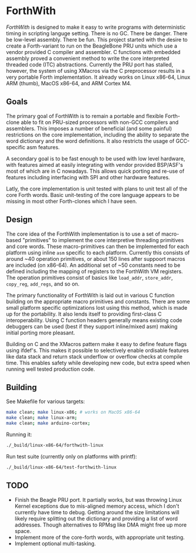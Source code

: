 # ForthWith

_ForthWith_ is designed to make it easy to write programs with deterministic timing in scripting languge setting. There is no GC. There be danger. There be low-level assembly. There be fun. This project started with the desire to create a Forth-variant to run on the BeagleBone PRU units which use a vendor provided C compiler and assembler. C functions with embedded assembly proved a convenient method to write the core interpreted threaded code (ITC) abstractions. Currently the PRU port has stalled, however, the system of using XMacros via the C preprocessor results in a very portable Forth implementation. It already works on Linux x86-64, Linux ARM (thumb), MacOS x86-64, and ARM Cortex M4. 

## Goals 

The primary goal of ForthWith is to remain a portable and flexible Forth-clone able to fit on PRU-sized processors with non-GCC compilers and assemblers. This imposes a number of beneficial (and some painful) restrictions on the core implementation, including the ability to separate the word dictionary and the word definitions. It also restricts the usage of GCC-specific asm features. 

A secondary goal is to be fast enough to be used with low level hardware, with features aimed at easily integrating with vendor provided BSP/ASF's most of which are in C nowadays. This allows quick porting and re-use of features including interfacing with SPI and other hardware features. 

Latly, the core implementation is unit tested with plans to unit test all of the core Forth words. Basic unit-testing of the core language appears to be missing in most other Forth-clones which I have seen. 

## Design

The core idea of the ForthWith implementation is to use a set of macro-based "primitives" to implement the core interpretive threading primitives and core words. These macro-primitives can then be implemented for each platform using inline `asm` specific to each platform. Currently this consists of around ~40 operation primitives, or about 150 lines after suppoort macros are included (on x86-64). An additional set of ~50 constants need to be defined including the mapping of registers to the ForthWith VM registers. The operation primitives consist of basics like `load_addr`, `store_addr`, `copy_reg`, `add_regs`, and so on. 

The primary functionality of ForthWith is laid out in various C function building on the appropriate macro primitives and constants. There are some small platform specific optimizations lost using this method, which is made up for the portability. It also lends itself to providing first-class C interoperability. Using C function headers generally means existing code debuggers can be used (best if they support inline/mixed asm) making initial porting more pleasant. 

Building on C and the XMacros pattern make it easy to define feature flags using ifdef's. This makes it possible to selectively enable ordisable features like data stack and return stack underflow or overflow checks at compile time. This enables safety while developing new code, but extra speed when running well tested production code. 

## Building

See Makefile for various targets: 

```sh
make clean; make linux-x86; # works on MacOS x86-64
make clean; make linux-arm;
make clean; make arduino-cortex; 

```

Running it: 

```sh
./_build/linux-x86-64/forthwith-linux
```

Run test suite (currently only on platforms with printf):

```sh
./_build/linux-x86-64/test-forthwith-linux
```

## TODO

- Finish the Beagle PRU port. It partially works, but was throwing Linux Kernel exceptions due to mis-aligned memory access, which I don't currently have time to debug. Getting around the size limitations will likely require splitting out the dictionary and providing a list of word addresses. Though alternatives to RPMsg like DMA might free up more space. 
- Implement more of the core-forth words, with appropriate unit testing. 
- Implement optional multi-tasking. 

